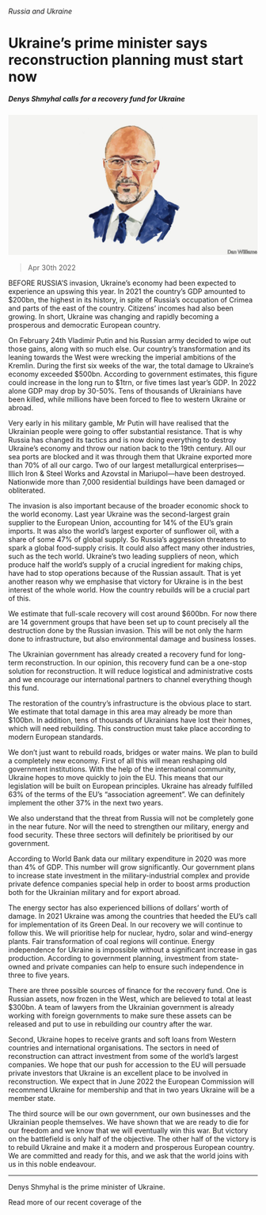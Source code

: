 ###### Russia and Ukraine

# Ukraine’s prime minister says reconstruction planning must start now 

##### Denys Shmyhal calls for a recovery fund for Ukraine 

![image](images/20220430_bid001.jpg) 

> Apr 30th 2022 

BEFORE RUSSIA’S invasion, Ukraine’s economy had been expected to experience an upswing this year. In 2021 the country’s GDP amounted to $200bn, the highest in its history, in spite of Russia’s occupation of Crimea and parts of the east of the country. Citizens’ incomes had also been growing. In short, Ukraine was changing and rapidly becoming a prosperous and democratic European country.

On February 24th Vladimir Putin and his Russian army decided to wipe out those gains, along with so much else. Our country’s transformation and its leaning towards the West were wrecking the imperial ambitions of the Kremlin. During the first six weeks of the war, the total damage to Ukraine’s economy exceeded $500bn. According to government estimates, this figure could increase in the long run to $1trn, or five times last year’s GDP. In 2022 alone GDP may drop by 30-50%. Tens of thousands of Ukrainians have been killed, while millions have been forced to flee to western Ukraine or abroad. 


Very early in his military gamble, Mr Putin will have realised that the Ukrainian people were going to offer substantial resistance. That is why Russia has changed its tactics and is now doing everything to destroy Ukraine’s economy and throw our nation back to the 19th century. All our sea ports are blocked and it was through them that Ukraine exported more than 70% of all our cargo. Two of our largest metallurgical enterprises—Illich Iron &amp; Steel Works and Azovstal in Mariupol—have been destroyed. Nationwide more than 7,000 residential buildings have been damaged or obliterated. 

The invasion is also important because of the broader economic shock to the world economy. Last year Ukraine was the second-largest grain supplier to the European Union, accounting for 14% of the EU’s grain imports. It was also the world’s largest exporter of sunflower oil, with a share of some 47% of global supply. So Russia’s aggression threatens to spark a global food-supply crisis. It could also affect many other industries, such as the tech world. Ukraine’s two leading suppliers of neon, which produce half the world’s supply of a crucial ingredient for making chips, have had to stop operations because of the Russian assault. That is yet another reason why we emphasise that victory for Ukraine is in the best interest of the whole world. How the country rebuilds will be a crucial part of this. 

We estimate that full-scale recovery will cost around $600bn. For now there are 14 government groups that have been set up to count precisely all the destruction done by the Russian invasion. This will be not only the harm done to infrastructure, but also environmental damage and business losses. 

The Ukrainian government has already created a recovery fund for long-term reconstruction. In our opinion, this recovery fund can be a one-stop solution for reconstruction. It will reduce logistical and administrative costs and we encourage our international partners to channel everything though this fund. 

The restoration of the country’s infrastructure is the obvious place to start. We estimate that total damage in this area may already be more than $100bn. In addition, tens of thousands of Ukrainians have lost their homes, which will need rebuilding. This construction must take place according to modern European standards.

We don’t just want to rebuild roads, bridges or water mains. We plan to build a completely new economy. First of all this will mean reshaping old government institutions. With the help of the international community, Ukraine hopes to move quickly to join the EU. This means that our legislation will be built on European principles. Ukraine has already fulfilled 63% of the terms of the EU’s “association agreement”. We can definitely implement the other 37% in the next two years. 

We also understand that the threat from Russia will not be completely gone in the near future. Nor will the need to strengthen our military, energy and food security. These three sectors will definitely be prioritised by our government. 

According to World Bank data our military expenditure in 2020 was more than 4% of GDP. This number will grow significantly. Our government plans to increase state investment in the military-industrial complex and provide private defence companies special help in order to boost arms production both for the Ukrainian military and for export abroad. 

The energy sector has also experienced billions of dollars’ worth of damage. In 2021 Ukraine was among the countries that heeded the EU’s call for implementation of its Green Deal. In our recovery we will continue to follow this. We will prioritise help for nuclear, hydro, solar and wind-energy plants. Fair transformation of coal regions will continue. Energy independence for Ukraine is impossible without a significant increase in gas production. According to government planning, investment from state-owned and private companies can help to ensure such independence in three to five years. 

There are three possible sources of finance for the recovery fund. One is Russian assets, now frozen in the West, which are believed to total at least $300bn. A team of lawyers from the Ukrainian government is already working with foreign governments to make sure these assets can be released and put to use in rebuilding our country after the war.

Second, Ukraine hopes to receive grants and soft loans from Western countries and international organisations. The sectors in need of reconstruction can attract investment from some of the world’s largest companies. We hope that our push for accession to the EU will persuade private investors that Ukraine is an excellent place to be involved in reconstruction. We expect that in June 2022 the European Commission will recommend Ukraine for membership and that in two years Ukraine will be a member state. 

The third source will be our own government, our own businesses and the Ukrainian people themselves. We have shown that we are ready to die for our freedom and we know that we will eventually win this war. But victory on the battlefield is only half of the objective. The other half of the victory is to rebuild Ukraine and make it a modern and prosperous European country. We are committed and ready for this, and we ask that the world joins with us in this noble endeavour.

_______________

Denys Shmyhal is the prime minister of Ukraine.

Read more of our recent coverage of the 

